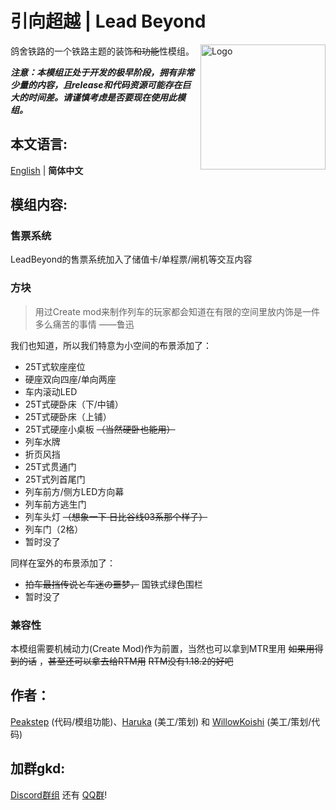 # 引向超越 | Lead Beyond

鸽舍铁路的一个铁路主题的装饰~~和功能~~性模组。
<img src="src/main/resources/icon.png" width = "200" height = "200" alt="Logo" align=right />


***注意：本模组正处于开发的极早阶段，拥有非常少量的内容，且release和代码资源可能存在巨大的时间差。请谨慎考虑是否要现在使用此模组。***
## 本文语言:
[English](README_EN.md) | **简体中文**

## 模组内容:
### 售票系统
LeadBeyond的售票系统加入了储值卡/单程票/闸机等交互内容
### 方块
> 用过Create mod来制作列车的玩家都会知道在有限的空间里放内饰是一件多么痛苦的事情  ——鲁迅

我们也知道，所以我们特意为小空间的布景添加了：
- 25T式软座座位
- 硬座双向四座/单向两座
- 车内滚动LED
- 25T式硬卧床（下/中铺）
- 25T式硬卧床（上铺）
- 25T式硬座小桌板 ~~（当然硬卧也能用）~~
- 列车水牌
- 折页风挡
- 25T式贯通门
- 25T式列首尾门
- 列车前方/侧方LED方向幕
- 列车前方逃生门
- 列车头灯 ~~（想象一下 日比谷线03系那个样子）~~
- 列车门（2格）
- 暂时没了

同样在室外的布景添加了：
- ~~拍车最挡传说と车迷の噩梦，~~ 国铁式绿色围栏
- 暂时没了

### 兼容性
本模组需要机械动力(Create Mod)作为前置，当然也可以拿到MTR里用 ~~如果用得到的话~~ ，~~甚至还可以拿去给RTM用~~ ~~RTM没有1.18.2的好吧~~
## 作者：
[Peakstep](https://github.com/pkstDev) (代码/模组功能)、[Haruka](https://github.com/radekemia) (美工/策划) 和 [WillowKoishi](https://github.com/WillowKoishi) (美工/策划/代码)
## 加群gkd:
[Discord群组](https://discord.gg/pEunraZAgg) 还有 [QQ群](https://jq.qq.com/?_wv=1027&k=QCpaGWUY)!
